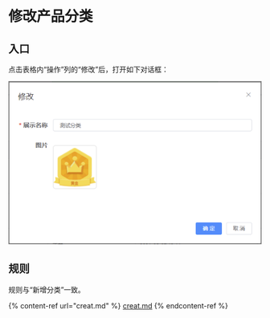 # 修改产品分类

## 入口

点击表格内“操作”列的“修改”后，打开如下对话框：

![修改产品分类对话框](<../../../.gitbook/assets/image (19).png>)

## 规则

规则与“新增分类”一致。

{% content-ref url="creat.md" %}
[creat.md](creat.md)
{% endcontent-ref %}

